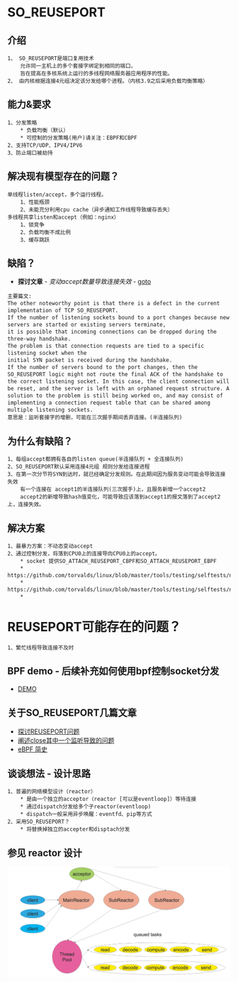 # SO_REUSEPORT
## 介绍
```
1、 SO_REUSEPORT是端口复用技术
    允许同一主机上的多个套接字绑定到相同的端口，
    旨在提高在多核系统上运行的多线程网络服务器应用程序的性能。
2、 由内核根据连接4元组决定该分发给哪个进程。（内核3.9之后采用负载均衡策略）
```
## 能力&要求
```
1、分发策略
    * 负载均衡（默认）
    * 可控制的分发策略(用户)请关注：EBPF和CBPF
2、支持TCP/UDP、IPV4/IPV6
3、防止端口被劫持
```

## 解决现有模型存在的问题？
```
单线程listen/accept，多个运行线程。
    1、性能瓶颈
    2、未能充分利用cpu cache（异步通知工作线程导致缓存丢失）
多线程共享listen和accept（例如：nginx）
    1、锁竞争
    2、负载均衡不成比例
    3、缓存跳跃
```

## 缺陷？
* **探讨文章** - *变动accept数量导致连接失效* - [goto](https://lwn.net/Articles/542738)
```
主要篇文:
The other noteworthy point is that there is a defect in the current implementation of TCP SO_REUSEPORT. 
If the number of listening sockets bound to a port changes because new servers are started or existing servers terminate, 
it is possible that incoming connections can be dropped during the three-way handshake. 
The problem is that connection requests are tied to a specific listening socket when the 
initial SYN packet is received during the handshake. 
If the number of servers bound to the port changes, then the SO_REUSEPORT logic might not route the final ACK of the handshake to the correct listening socket. In this case, the client connection will be reset, and the server is left with an orphaned request structure. A solution to the problem is still being worked on, and may consist of implementing a connection request table that can be shared among multiple listening sockets.
意思是：监听套接字的增删，可能在三次握手期间丢弃连接。(半连接队列)
```

## 为什么有缺陷？
```
1、每组accept都拥有各自的listen queue(半连接队列 + 全连接队列)
2、SO_REUSEPORT默认采用连接4元组 规则分发给连接进程
3、在第一次分节符SYN到达时，就已经确定分发规则。在此期间因为服务变动可能会导致连接失效
    有一个连接在 accept1的半连接队列(三次握手)上，且服务新增一个accept2
    accept2的新增导致hash值变化，可能导致应该落到accept1的报文落到了accept2上，连接失效。
```

## 解决方案
```
1、最暴力方案：不动态变动accept
2、通过控制分发，将落到CPU0上的连接导向CPU0上的accept。
    * socket 提供SO_ATTACH_REUSEPORT_CBPF和SO_ATTACH_REUSEPORT_EBPF
    * https://github.com/torvalds/linux/blob/master/tools/testing/selftests/net/reuseport_bpf_cpu.c
    * https://github.com/torvalds/linux/blob/master/tools/testing/selftests/net/reuseport_bpf_numa.c
    * 
```
# REUSEPORT可能存在的问题？
```
1、繁忙线程导致连接不及时
```

## BPF demo - 后续补充如何使用bpf控制socket分发
* [DEMO](https://github.com/torvalds/linux/tree/master/tools/testing/selftests/net)

## 关于SO_REUSEPORT几篇文章
* [探讨REUSEPORT问题](https://lwn.net/Articles/542629)
* [阐述close其中一个监听导致的问题](https://engineeringblog.yelp.com/2015/04/true-zero-downtime-haproxy-reloads.html)
* [eBPF 简史](https://blog.cloudflare.com/perfect-locality-and-three-epic-systemtap-scripts/)

## 谈谈想法 - 设计思路
```
1、普遍的网络模型设计（reactor）
    * 是由一个独立的acceptor（reactor [可以是eventloop]）等待连接
    * 通过dispatch分发给多个子reactor(eventloop)
    * dispatch一般采用异步唤醒：eventfd、pip等方式
2、采用SO_REUSEPORT？
    * 将替换掉独立的accepter和disptach分发
```
## 参见 reactor 设计
![image](/Picture/multi_reactor_thread_pool.png)